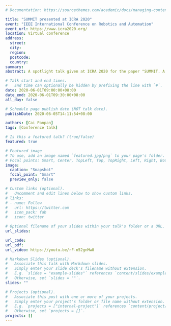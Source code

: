 ```yaml
---
# Documentation: https://sourcethemes.com/academic/docs/managing-content/

title: "SUMMIT presented at ICRA 2020"
event: "IEEE International Conference on Robotics and Automation"
event_url: https://www.icra2020.org/
location: Virtual conference
address:
  street:
  city:
  region:
  postcode:
  country:
summary: 
abstract: A spotlight talk given at ICRA 2020 for the paper "SUMMIT. A Simulator for Urban Driving in Massive Mixed Traffic" 

# Talk start and end times.
#   End time can optionally be hidden by prefixing the line with `#`.
date: 2020-06-01T09:00:00+08:00
date_end: 2020-06-01T09:30:00+08:00
all_day: false

# Schedule page publish date (NOT talk date).
publishDate: 2020-06-05T14:11:54+08:00

authors: [Cai Panpan]
tags: [Conference talk]

# Is this a featured talk? (true/false)
featured: true

# Featured image
# To use, add an image named `featured.jpg/png` to your page's folder. 
# Focal points: Smart, Center, TopLeft, Top, TopRight, Left, Right, BottomLeft, Bottom, BottomRight.
image:
  caption: "Snapshot"
  focal_point: "Smart"
  preview_only: false

# Custom links (optional).
#   Uncomment and edit lines below to show custom links.
# links:
# - name: Follow
#   url: https://twitter.com
#   icon_pack: fab
#   icon: twitter

# Optional filename of your slides within your talk's folder or a URL.
url_slides:

url_code:
url_pdf:
url_video: https://youtu.be/rF-n52gnMw0

# Markdown Slides (optional).
#   Associate this talk with Markdown slides.
#   Simply enter your slide deck's filename without extension.
#   E.g. `slides = "example-slides"` references `content/slides/example-slides.md`.
#   Otherwise, set `slides = ""`.
slides: ""

# Projects (optional).
#   Associate this post with one or more of your projects.
#   Simply enter your project's folder or file name without extension.
#   E.g. `projects = ["internal-project"]` references `content/project/deep-learning/index.md`.
#   Otherwise, set `projects = []`.
projects: []
---
```

